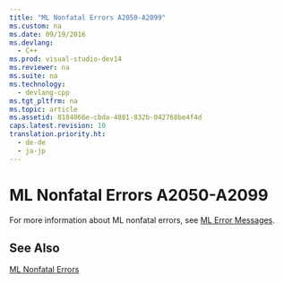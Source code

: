 ```yaml
---
title: "ML Nonfatal Errors A2050-A2099"
ms.custom: na
ms.date: 09/19/2016
ms.devlang: 
  - C++
ms.prod: visual-studio-dev14
ms.reviewer: na
ms.suite: na
ms.technology: 
  - devlang-cpp
ms.tgt_pltfrm: na
ms.topic: article
ms.assetid: 8184066e-cbda-4881-832b-042768be4f4d
caps.latest.revision: 10
translation.priority.ht: 
  - de-de
  - ja-jp
---
```

# ML Nonfatal Errors A2050-A2099
For more information about ML nonfatal errors, see [ML Error Messages](../vs140/ML-Error-Messages.md).  
  
## See Also  
 [ML Nonfatal Errors](../vs140/ML-Nonfatal-Errors.md)